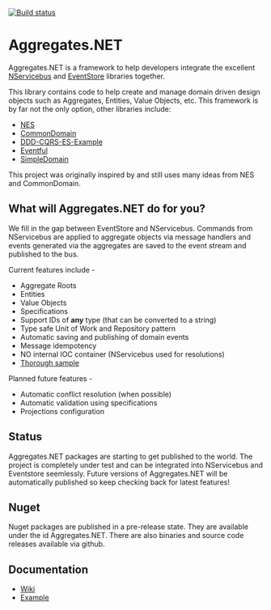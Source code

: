 [![Build status](https://ci.appveyor.com/api/projects/status/r75p0yn5uo6colgk?svg=true)](https://ci.appveyor.com/project/volak/aggregates-net)

Aggregates.NET
==============

Aggregates.NET is a framework to help developers integrate the excellent [NServicebus](https://github.com/Particular/NServiceBus) and [EventStore](https://github.com/EventStore/EventStore) libraries together.

This library contains code to help create and manage domain driven design objects such as Aggregates, Entities, Value Objects, etc.  This framework is by far not the only option, other libraries include:

- [NES](https://github.com/elliotritchie/NES)
- [CommonDomain](https://github.com/NEventStore/NEventStore/tree/master/src/NEventStore/CommonDomain)
- [DDD-CQRS-ES-Example](https://github.com/dcomartin/DDD-CQRS-ES-Example)
- [Eventful](https://github.com/adbrowne/Eventful)
- [SimpleDomain](https://github.com/froko/SimpleDomain)

This project was originally inspired by and still uses many ideas from NES and CommonDomain.  

What will Aggregates.NET do for you?
------------------------------------

We fill in the gap between EventStore and NServicebus.  Commands from NServicebus are applied to aggregate objects via message handlers and events generated via the aggregates are saved to the event stream and published to the bus.

Current features include -

- Aggregate Roots
- Entities
- Value Objects
- Specifications
- Support IDs of **any** type (that can be converted to a string)
- Type safe Unit of Work and Repository pattern
- Automatic saving and publishing of domain events
- Message idempotency
- NO internal IOC container (NServicebus used for resolutions)
- [Thorough sample](https://github.com/volak/DDD.Enterprise.Example)

Planned future features -

- Automatic conflict resolution (when possible)
- Automatic validation using specifications
- Projections configuration

Status
------

Aggregates.NET packages are starting to get published to the world.  The project is completely under test and can be integrated into NServicebus and Eventstore seemlessly.  Future versions of Aggregates.NET will be automatically published so keep checking back for latest features!

Nuget
-----

Nuget packages are published in a pre-release state.  They are available under the id Aggregates.NET.  There are also binaries and source code releases available via github.

Documentation
-------------

* [Wiki](https://github.com/volak/Aggregates.NET/wiki)
* [Example](https://github.com/volak/DDD.Enterprise.Example/)
